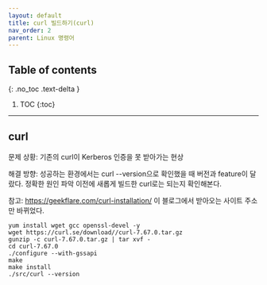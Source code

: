 ```yaml
---
layout: default
title: curl 빌드하기(curl)
nav_order: 2
parent: Linux 명령어
---
```



## Table of contents
{: .no_toc .text-delta }

1. TOC
{:toc}

---

## curl

문제 상황: 기존의 curl이 Kerberos 인증을 못 받아가는 현상

해결 방향: 성공하는 환경에서는 curl --version으로 확인했을 때 버전과 feature이 달랐다. 정확한 원인 파악 이전에 새롭게 빌드한 curl로는 되는지 확인해본다.

참고: https://geekflare.com/curl-installation/
이 블로그에서 받아오는 사이트 주소만 바뀌었다.

```
yum install wget gcc openssl-devel -y
wget https://curl.se/download//curl-7.67.0.tar.gz
gunzip -c curl-7.67.0.tar.gz | tar xvf -
cd curl-7.67.0
./configure --with-gssapi
make
make install
./src/curl --version
```
